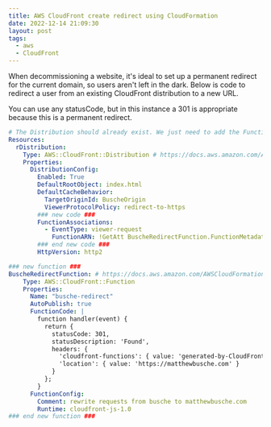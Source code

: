 ```yaml
---
title: AWS CloudFront create redirect using CloudFormation
date: 2022-12-14 21:09:30
layout: post
tags:
  - aws
  - CloudFront
---
```


When decommissioning a website, it's ideal to set up a permanent redirect for the current domain, so users aren't left in the dark. Below is code to redirect a user from an existing CloudFront distribution to a new URL.

You can use any statusCode, but in this instance a 301 is appropriate because this is a permanent redirect.

```yaml
# The Distribution should already exist. We just need to add the FunctionAssociations
Resources:
  rDistribution:
    Type: AWS::CloudFront::Distribution # https://docs.aws.amazon.com/AWSCloudFormation/latest/UserGuide/aws-properties-cloudfront-distribution-distributionconfig.html
    Properties:
      DistributionConfig:
        Enabled: True
        DefaultRootObject: index.html
        DefaultCacheBehavior:
          TargetOriginId: BuscheOrigin
          ViewerProtocolPolicy: redirect-to-https
        ### new code ###  
        FunctionAssociations:
          - EventType: viewer-request
            FunctionARN: !GetAtt BuscheRedirectFunction.FunctionMetadata.FunctionARN #name needs to match redirect function
        ### end new code ###
        HttpVersion: http2

### new function ###
BuscheRedirectFunction: # https://docs.aws.amazon.com/AWSCloudFormation/latest/UserGuide/aws-resource-cloudfront-function.html
    Type: AWS::CloudFront::Function
    Properties:
      Name: "busche-redirect"
      AutoPublish: true
      FunctionCode: |
        function handler(event) {
          return {
            statusCode: 301, 
            statusDescription: 'Found',
            headers: {
              'cloudfront-functions': { value: 'generated-by-CloudFront-Functions' },
              'location': { value: 'https://matthewbusche.com' }
            }
          };
        }
      FunctionConfig:
        Comment: rewrite requests from busche to matthewbusche.com
        Runtime: cloudfront-js-1.0
### end new function ###
```
